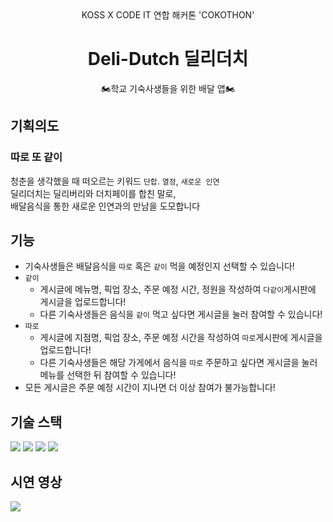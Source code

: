 <div align=center> 
KOSS X CODE IT 연합 해커톤 'COKOTHON'
<h1>Deli-Dutch 딜리더치</h1>
🏍️학교 기숙사생들을 위한 배달 앱🏍️
</div>

## 기획의도
### 따로 또 같이
청춘을 생각했을 때 떠오르는 키워드 `단합`. `열정`, `새로운 인연` <br>
딜리더치는 딜리버리와 더치페이를 합친 말로, <br>
배달음식을 통한 새로운 인연과의 만남을 도모합니다 <br>



## 기능
- 기숙사생들은 배달음식을 `따로` 혹은 `같이` 먹을 예정인지 선택할 수 있습니다!
- `같이`
  - 게시글에 메뉴명, 픽업 장소, 주문 예정 시간, 정원을 작성하여 `다같이`게시판에 게시글을 업로드합니다!
  - 다른 기숙사생들은 음식을 `같이` 먹고 싶다면 게시글을 눌러 참여할 수 있습니다!
- `따로`
  - 게시글에 지점명, 픽업 장소, 주문 예정 시간을 작성하여 `따로`게시판에 게시글을 업로드합니다!
  - 다른 기숙사생들은 해당 가게에서 음식을 `따로` 주문하고 싶다면 게시글을 눌러 메뉴를 선택한 뒤 참여할 수 있습니다! 
- 모든 게시글은 주문 예정 시간이 지나면 더 이상 참여가 불가능합니다!

## 기술 스택
<img src="https://img.shields.io/badge/react native-61DAFB?style=for-the-badge&logo=react&logoColor=white">
<img src="https://img.shields.io/badge/spring boot-6DB33F?style=for-the-badge&logo=spring&logoColor=white">
<img src="https://img.shields.io/badge/mysql-4479A1?style=for-the-badge&logo=mysql&logoColor=white">
<img src="https://img.shields.io/badge/postman-FF6C37?style=for-the-badge&logo=postman&logoColor=white">

## 시연 영상
<img src="https://github.com/5jisoo/Deli-Dutch_server/blob/main/img/DeliDutch.gif?raw=true">
